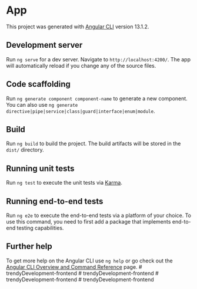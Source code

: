 # App

This project was generated with [Angular CLI](https://github.com/angular/angular-cli) version 13.1.2.

## Development server

Run `ng serve` for a dev server. Navigate to `http://localhost:4200/`. The app will automatically reload if you change any of the source files.

## Code scaffolding

Run `ng generate component component-name` to generate a new component. You can also use `ng generate directive|pipe|service|class|guard|interface|enum|module`.

## Build

Run `ng build` to build the project. The build artifacts will be stored in the `dist/` directory.

## Running unit tests

Run `ng test` to execute the unit tests via [Karma](https://karma-runner.github.io).

## Running end-to-end tests

Run `ng e2e` to execute the end-to-end tests via a platform of your choice. To use this command, you need to first add a package that implements end-to-end testing capabilities.

## Further help

To get more help on the Angular CLI use `ng help` or go check out the [Angular CLI Overview and Command Reference](https://angular.io/cli) page.
#   t r e n d y D e v e l o p m e n t - f r o n t e n d  
 #   t r e n d y D e v e l o p m e n t - f r o n t e n d  
 #   t r e n d y D e v e l o p m e n t - f r o n t e n d  
 #   t r e n d y D e v e l o p m e n t - f r o n t e n d  
 